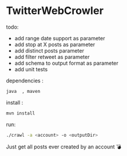 # TwitterWebCrowler


todo:
- add range date support as parameter
- add stop at X posts as parameter
- add distinct posts parameter
- add filter retweet as parameter
- add schema to output format as parameter
- add unit tests

dependencies :
```sh 
java  , maven 
```
install : 
```sh
mvn install 
```
run:
```sh
./crawl -a <account> -o <outputDir> 
```

Just get all posts ever created by an account  💣



